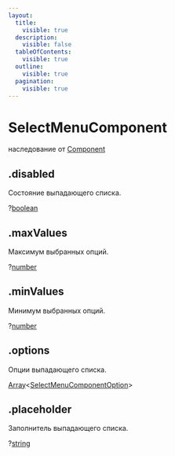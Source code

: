 ```yaml
---
layout:
  title:
    visible: true
  description:
    visible: false
  tableOfContents:
    visible: true
  outline:
    visible: true
  pagination:
    visible: true
---
```


# SelectMenuComponent

наследование от [Component](component.md)

## .disabled

Состояние выпадающего списка.

?[boolean](https://developer.mozilla.org/ru/docs/Web/JavaScript/Reference/Global_Objects/Boolean)

## .maxValues

Максимум выбранных опций.

?[number](https://developer.mozilla.org/ru/docs/Web/JavaScript/Reference/Global_Objects/Number)

## .minValues

Минимум выбранных опций.

?[number](https://developer.mozilla.org/ru/docs/Web/JavaScript/Reference/Global_Objects/Number)

## .options

Опции выпадающего списка.

[Array](https://developer.mozilla.org/ru/docs/Web/JavaScript/Reference/Global_Objects/Array)\<[SelectMenuComponentOption](selectmenucomponentoption.md)>

## .placeholder

Заполнитель выпадающего списка.

?[string](https://developer.mozilla.org/ru/docs/Web/JavaScript/Reference/Global_Objects/String)
